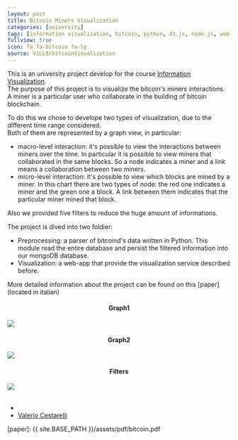 ```yaml
---
layout: post
title: Bitcoin Miners Visualization
categories: [university]
tags: [information visualization, bitcoin, python, d3.js, node.js, web-app, big data, mongoDB]
fullview: true
icon: fa fa-bitcoin fa-lg
source: V1LL0/bitcoinVisualization
---
```



This is an university project develop for the course [Information Visualization]. <br/>
The purpose of this project is to visualize the bitcoin's miners interactions. A miner is a particular user who collaborate in the building of bitcoin blockchain.

To do this we chose to develope two types of visualization, due to the different time range considered. <br/>
Both of them are represented by a graph view, in particular:
<ul>
	<li>macro-level interaction: it's possible to view the interactions between miners over the time. In particular it is possible to view miners that collaborated in the same blocks. So a node indicates a miner and a link means a collaboration between two miners.</li>
	<li>micro-level interaction: it's possible to view which blocks are mined by a miner. In this chart there are two types of node: the red one indicates a miner and the green one a block. A link between them indicates that the particular miner mined that block. </li>
</ul>
Also we provided five filters to reduce the huge amount of informations.

The project is dived into two foldier:
<ul>
	<li>Preprocessing: a parser of bitcoind's data written in Python. This module read the entire database and persist the filtered information into our mongoDB database.</li>
	<li>Visualization: a web-app that provide the visualization service described before.</li>
</ul>

More detailed information about the project can be found on this [paper] (located in italian)


<div class="row">
	<div class="col-sm-6">
		<h4 style="text-align: center">Graph1</h4>
		<img src="{{ site.BASE_PATH }}/assets/images/bitcoin/grafo1.png"/>
	</div>
	<div class="col-sm-6">
		<h4 style="text-align: center">Graph2</h4>
		<img src="{{ site.BASE_PATH }}/assets/images/bitcoin/grafo2.png"/>
	</div>
</div>
<div class="row" style="center: true">
	<div class="col-sm-10">
		<h4 style="text-align: center">Filters</h4>
		<img src="{{ site.BASE_PATH }}/assets/images/bitcoin/filtri.png"/>
	</div>
</div>




<!-- Contributors -->
<br/>

<ul class="tag_box list-unstyled list-inline">
	  <li><i class="fa fa-users fa-lg"></i></li>
			<li><a href="http://v1ll0.github.io">
				<span>Valerio Cestarelli</span>
			</a>
	  </li>
</ul>

[Information Visualization]: http://www.dia.uniroma3.it/~infovis/
[paper]: {{ site.BASE_PATH }}/assets/pdf/bitcoin.pdf